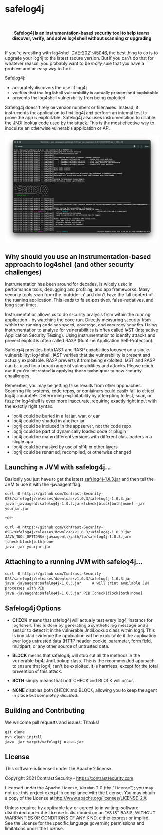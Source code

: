 # safelog4j

<p align="center"><b>
<br>
<br>
Safelog4j is an instrumentation-based security tool to help teams<br>
discover, verify, and solve log4shell without scanning or upgrading
<br>
<br>
</b></p>

If you're wrestling with log4shell [CVE-2021-45046](https://cve.mitre.org/cgi-bin/cvename.cgi?name=CVE-2021-45046), the best thing to do is to upgrade your log4j to the latest secure version.  But if you can't do that for whatever reason, you probably want to be *really* sure that you have a problem and an easy way to fix it.

Safelog4j:
* accurately discovers the use of log4j
* verifies that the log4shell vulnerability is actually present and exploitable
* prevents the log4shell vulnerability from being exploited

Safelog4j doesn't rely on version numbers or filenames. Instead, it instruments the application to find log4j and perform an internal test to prove the app is exploitable. Safelog4j also uses instrumentation to disable the JNDI lookup code used by the attack. This is the most effective way to inoculate an otherwise vulnerable application or API.

![safelog4j-screenshot](https://github.com/Contrast-Security-OSS/safelog4j/blob/main/resources/safelog4j-screenshot.png?raw=true)


## Why should you use an instrumentation-based approach to log4shell (and other security challenges)

Instrumentation has been around for decades, is widely used in performance tools, debugging and profiling, and app frameworks. Many security tools scan from the 'outside-in' and don't have the full context of the running application.  This leads to false-positives, false-negatives, and long scan times.

Instrumentation allows us to do security analysis from within the running application - by watching the code run.  Directly measuring security from within the running code has speed, coverage, and accuracy benefits.  Using instrumentation to analyze for vulnerabilities is often called IAST (Interactive Application Security Testing). Using instrumentation to identify attacks and prevent exploit is often called RASP (Runtime Application Self-Protection).

Safelog4j provides both IAST and RASP capabilities focused on a single vulnerability: log4shell. IAST verifies that the vulnerability is present and actually exploitable.  RASP prevents it from being exploited.  IAST and RASP can be used for a broad range of vulnerabilities and attacks.  Please reach out if you're interested in applying these techniques to new security chaallenges.

Remember, you may be getting false results from other approaches. Scanning file systems, code repos, or containers could easily fail to detect log4j accurately. Determining exploitability by attempting to test, scan, or fuzz for log4shell is even more inaccurate, requiring exactly right input with the exactly right syntax.

* log4j could be buried in a fat jar, war, or ear
* log4j could be shaded in another jar
* log4j could be included in the appserver, not the code repo
* log4j could be part of dynamically loaded code or plugin
* log4j could be many different versions with different classloaders in a single app
* log4j could be masked by use of slf4j or other layers
* log4j could be renamed, recompiled, or otherwise changed


## Launching a JVM with safelog4j...

Basically you just have to get the latest [safelog4j-1.0.3.jar](https://github.com/Contrast-Security-OSS/safelog4j/releases/download/v1.0.3/safelog4j-1.0.3.jar) and then tell the JVM to use it with the -javaagent flag.

  ```shell
  curl -O https://github.com/Contrast-Security-OSS/safelog4j/releases/download/v1.0.3/safelog4j-1.0.3.jar
  java -javaagent:safelog4j-1.0.3.jar=[check|block|both|none] -jar yourjar.jar
  ```
  -or-
  ```
  curl -O https://github.com/Contrast-Security-OSS/safelog4j/releases/download/v1.0.3/safelog4j-1.0.3.jar
  JAVA_TOOL_OPTIONS=-javaagent:/path/to/safelog4j-1.0.3.jar=[check|block|both|none]
  java -jar yourjar.jar
  ```

## Attaching to a running JVM with safelog4j...

  ```shell
  curl -O https://github.com/Contrast-Security-OSS/safelog4j/releases/download/v1.0.3/safelog4j-1.0.3.jar
  java -javaagent:safelog4j-1.0.3.jar     # will print available JVM processes with PID
  java -javaagent:safelog4j-1.0.3.jar PID [check|block|both|none]
  ```


## Safelog4j Options

* **CHECK** means that safelog4j will actually test every log4j instance for log4shell. This is done by generating a synthetic log message and a sensor to detect it in the vulnerable JndiLookup class within log4j. This is iron clad evidence the application will be exploitable if the application ever logs untrusted data (HTTP header, cookie, parameter, form field, multipart, or any other source of untrusted data.

* **BLOCK** means that safelog4j will stub out all the methods in the vulnerable log4j JndiLookup class.  This is the recommended approach to ensure that log4j can't be exploited. It is harmless, except for the total prevention of this attack.

* **BOTH** simply means that both CHECK and BLOCK will occur.

* **NONE** disables both CHECK and BLOCK, allowing you to keep the agent in place but completely disabled.


## Building and Contributing

We welcome pull requests and issues. Thanks!

   ```shell
   git clone 
   mvn clean install
   java -jar target/safelog4j-x.x.x.jar
   ``` 


## License

This software is licensed under the Apache 2 license

Copyright 2021 Contrast Security - https://contrastsecurity.com

Licensed under the Apache License, Version 2.0 (the "License"); you may not use this project except in compliance with the License. You may obtain a copy of the License at http://www.apache.org/licenses/LICENSE-2.0.

Unless required by applicable law or agreed to in writing, software distributed under the License is distributed on an "AS IS" BASIS, WITHOUT WARRANTIES OR CONDITIONS OF ANY KIND, either express or implied. See the License for the specific language governing permissions and limitations under the License.
